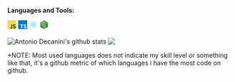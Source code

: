 <!--
**antoniodecanini/antoniodecanini** is a ✨ _special_ ✨ repository because its `README.md` (this file) appears on your GitHub profile.

Here are some ideas to get you started:

- 🔭 I’m currently working on ...
- 🌱 I’m currently learning ...
- 👯 I’m looking to collaborate on ...
- 🤔 I’m looking for help with ...
- 💬 Ask me about ...
- 📫 How to reach me: ...
- 😄 Pronouns: ...
- ⚡ Fun fact: ...
-->

**Languages and Tools:**

<code><img height="20" src="https://raw.githubusercontent.com/github/explore/80688e429a7d4ef2fca1e82350fe8e3517d3494d/topics/javascript/javascript.png"></code>
<code><img height="20" src="https://raw.githubusercontent.com/github/explore/80688e429a7d4ef2fca1e82350fe8e3517d3494d/topics/typescript/typescript.png"></code>
<code><img height="20" src="https://raw.githubusercontent.com/github/explore/80688e429a7d4ef2fca1e82350fe8e3517d3494d/topics/react/react.png"></code>
<code><img height="20" src="https://raw.githubusercontent.com/github/explore/80688e429a7d4ef2fca1e82350fe8e3517d3494d/topics/nodejs/nodejs.png"></code>

<p>
<img align="center" src="https://github-readme-stats-five-kohl.vercel.app/api?username=antoniodecanini&show_icons=true&include_all_commits=true&theme=dracula" alt="Antonio Decanini's github stats" />
<img align="center" src="https://github-readme-stats-five-kohl.vercel.app/api/top-langs/?username=antoniodecanini&layout=compact&theme=dracula" />
</p>

*NOTE: Most used languages does not indicate my skill level or something like that, it's a github metric of which languages i have the most code on github.
